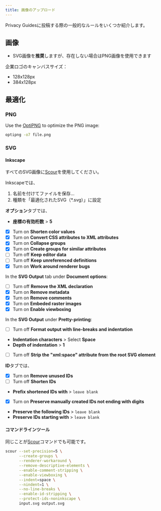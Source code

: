 ```yaml
---
title: 画像のアップロード
---
```


Privacy Guidesに投稿する際の一般的なルールをいくつか紹介します。

## 画像

- SVG画像を**推奨**しますが、存在しない場合はPNG画像を使用できます

企業ロゴのキャンバスサイズ：

- 128x128px
- 384x128px

## 最適化

### PNG

Use the [OptiPNG](https://sourceforge.net/projects/optipng) to optimize the PNG image:

```bash
optipng -o7 file.png
```

### SVG

#### Inkscape

すべてのSVG画像に[Scour](https://github.com/scour-project/scour)を使用してください。

Inkscapeでは、

1. 名前を付けてファイルを保存...
2. 種類を「最適化されたSVG（*.svg）」に設定

**オプション**タブでは、

- **座標の有効桁数** > **5**
- [x] Turn on **Shorten color values**
- [x] Turn on **Convert CSS attributes to XML attributes**
- [x] Turn on **Collapse groups**
- [x] Turn on **Create groups for similar attributes**
- [ ] Turn off **Keep editor data**
- [ ] Turn off **Keep unreferenced definitions**
- [x] Turn on **Work around renderer bugs**

In the **SVG Output** tab under **Document options**:

- [ ] Turn off **Remove the XML declaration**
- [x] Turn on **Remove metadata**
- [x] Turn on **Remove comments**
- [x] Turn on **Embeded raster images**
- [x] Turn on **Enable viewboxing**

In the **SVG Output** under **Pretty-printing**:

- [ ] Turn off **Format output with line-breaks and indentation**
- **Indentation characters** > Select **Space**
- **Depth of indentation** > **1**
- [ ] Turn off **Strip the "xml:space" attribute from the root SVG element**

**ID**タブでは、

- [x] Turn on **Remove unused IDs**
- [ ] Turn off **Shorten IDs**
- **Prefix shortened IDs with** > `leave blank`
- [x] Turn on **Preserve manually created IDs not ending with digits**
- **Preserve the following IDs** > `leave blank`
- **Preserve IDs starting with** > `leave blank`

#### コマンドラインツール

同じことが[Scour](https://github.com/scour-project/scour)コマンドでも可能です。

```bash
scour --set-precision=5 \
      --create-groups \
      --renderer-workaround \
      --remove-descriptive-elements \
      --enable-comment-stripping \
      --enable-viewboxing \
      --indent=space \
      --nindent=1 \
      --no-line-breaks \
      --enable-id-stripping \
      --protect-ids-noninkscape \
      input.svg output.svg
```
